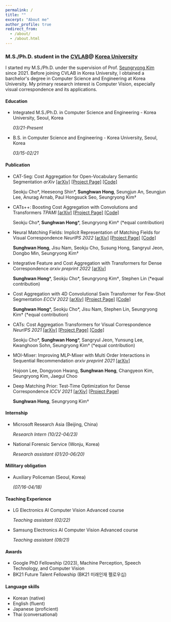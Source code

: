 ```yaml
---
permalink: /
title: ""
excerpt: "About me"
author_profile: true
redirect_from: 
  - /about/
  - /about.html
---
```



### M.S./Ph.D. student in the [CVLAB](https://cvlab.korea.ac.kr/ "cvlab")@ [Korea University](https://info.korea.edu/en_info/index.do "korea")
I started my M.S./Ph.D. under the supervision of Prof. [Seungryong Kim](https://seungryong.github.io/) since 2021. Before joining CVLAB in Korea University, 
I obtained a barchelor's degree in Computer Science and Engineering at Korea University. My primary research interest is Computer Vision, especially visual correspondence and its applications. 

#### Education
* Integrated M.S./Ph.D. in Computer Science and Engineering - Korea University, Seoul, Korea    

  _03/21-Present_ 


* B.S. in Computer Science and Engineering - Korea University, Seoul, Korea 

  _03/15-02/21_

#### Publication
* CAT-Seg: Cost Aggregation for Open-Vocabulary Semantic Segmentation _arXiv_ [[arXiv]](https://arxiv.org/abs/2303.11797) [[Project Page]](https://ku-cvlab.github.io/CAT-Seg/) [[Code]](https://github.com/KU-CVLAB/CAT-Seg)

   Seokju Cho\*, Heeseong Shin\*, **Sunghwan Hong**, Seungjun An, Seungjun Lee, Anurag Arnab, Paul Hongsuck Seo, Seungryong Kim†
  
* CATs++: Boosting Cost Aggregation with Convolutions and Transformers _TPAMI_ [[arXiv]](https://arxiv.org/abs/2202.06817) [[Project Page]](https://ku-cvlab.github.io/CATs-PlusPlus-Project-Page/) [[Code]](https://github.com/KU-CVLAB/CATs-PlusPlus)

  Seokju Cho\*, **Sunghwan Hong**\*, Seungryong Kim† (\*equal contribution)

* Neural Matching Fields: Implicit Representation of Matching Fields for Visual Correspondence _NeurIPS 2022_ [[arXiv]]([https://arxiv.org/abs/2209.08742](https://arxiv.org/abs/2210.02689)) [[Project Page]](https://ku-cvlab.github.io/NeMF/) [[Code]](https://github.com/KU-CVLAB/NeMF/)

  **Sunghwan Hong**, Jisu Nam, Seokju Cho, Susung Hong, Sangryul Jeon, Dongbo Min, Seungryong Kim†
  
* Integrative Feature and Cost Aggregation with Transformers for Dense Correspondence _arxiv preprint 2022_ [[arXiv]](https://arxiv.org/abs/2209.08742)

  **Sunghwan Hong**\*, Seokju Cho\*, Seungryong Kim†,  Stephen Lin (\*equal contribution)


* Cost Aggregation with 4D Convolutional Swin Transformer for Few-Shot Segmentation _ECCV 2022_ [[arXiv]](https://arxiv.org/abs/2207.10866) [[Project Page]](https://seokju-cho.github.io/VAT/) [[Code]](https://github.com/Seokju-Cho/Volumetric-Aggregation-Transformer)

  **Sunghwan Hong**\*, Seokju Cho\*, Jisu Nam, Stephen Lin, Seungryong Kim† (\*equal contribution)
 
* CATs: Cost Aggregation Transformers for Visual Correspondence _NeurIPS 2021_ [[arXiv]](https://arxiv.org/abs/2106.02520) [[Project Page]](https://sunghwanhong.github.io/CATs/) [[Code]](https://github.com/SunghwanHong/Cost-Aggregation-transformers)

  Seokju Cho\*, **Sunghwan Hong**\*, Sangryul Jeon, Yunsung Lee, Kwanghoon Sohn, Seungryong Kim† (\*equal contribution)

* MOI-Mixer: Improving MLP-Mixer with Multi Order Interactions in Sequential Recommendation _arxiv preprint 2021_ [[arXiv]](https://arxiv.org/abs/2108.07505)

  Hojoon Lee, Dongyoon Hwang, **Sunghwan Hong**, Changyeon Kim, Seungryong Kim, Jaegul Choo

* Deep Matching Prior: Test-Time Optimization for Dense Correspondence _ICCV 2021_ [[arXiv]](https://arxiv.org/abs/2106.03090) [[Project Page]](https://sunghwanhong.github.io/DMP/)

  **Sunghwan Hong**, Seungryong Kim†

#### Internship

* Microsoft Research Asia (Beijing, China) 

  _Research Intern_ _(10/22-04/23)_


* National Forensic Service (Wonju, Korea) 

  _Research assistant_ _(01/20-06/20)_

#### Millitary obligation
* Auxiliary Policeman (Seoul, Korea) 

  _(07/16-04/18)_


#### Teaching Experience 
* LG Electronics AI Computer Vision Advanced course 

  _Teaching assistant_ _(02/22)_
  
* Samsung Electronics AI Computer Vision Advanced course 

  _Teaching assistant_ _(09/21)_

#### Awards

* Google PhD Fellowship (2023), Machine Perception, Speech Technology, and Computer Vision
* BK21 Future Talent Fellowship (BK21 미래인재 펠로우십)

#### Language skills
* Korean (native)
* English (fluent)
* Japanese (proficient)
* Thai (conversational)
